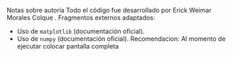Notas sobre autoría
Todo el código fue desarrollado por Erick Weimar Morales Colque . 
Fragmentos externos adaptados:
- Uso de `matplotlib` (documentación oficial).
- Uso de `numpy` (documentación oficial).
 Recomendacion: Al momento de ejecutar colocar pantalla completa

